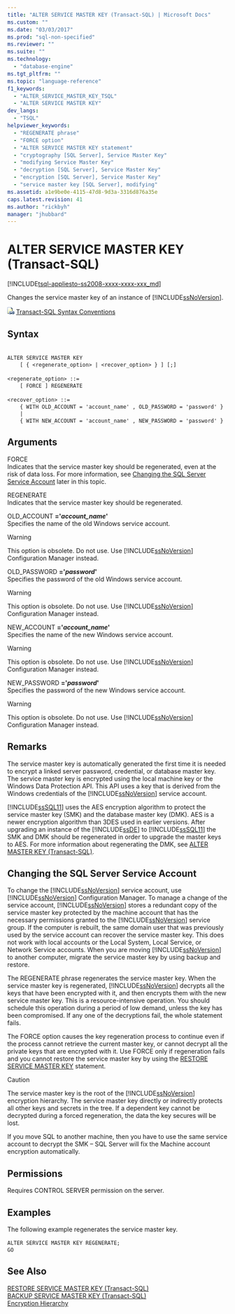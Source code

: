 ```yaml
---
title: "ALTER SERVICE MASTER KEY (Transact-SQL) | Microsoft Docs"
ms.custom: ""
ms.date: "03/03/2017"
ms.prod: "sql-non-specified"
ms.reviewer: ""
ms.suite: ""
ms.technology: 
  - "database-engine"
ms.tgt_pltfrm: ""
ms.topic: "language-reference"
f1_keywords: 
  - "ALTER_SERVICE_MASTER_KEY_TSQL"
  - "ALTER SERVICE MASTER KEY"
dev_langs: 
  - "TSQL"
helpviewer_keywords: 
  - "REGENERATE phrase"
  - "FORCE option"
  - "ALTER SERVICE MASTER KEY statement"
  - "cryptography [SQL Server], Service Master Key"
  - "modifying Service Master Key"
  - "decryption [SQL Server], Service Master Key"
  - "encryption [SQL Server], Service Master Key"
  - "service master key [SQL Server], modifying"
ms.assetid: a1e9be0e-4115-47d8-9d3a-3316d876a35e
caps.latest.revision: 41
ms.author: "rickbyh"
manager: "jhubbard"
---
```

# ALTER SERVICE MASTER KEY (Transact-SQL)
[!INCLUDE[tsql-appliesto-ss2008-xxxx-xxxx-xxx_md](../../a9retired/includes/tsql-appliesto-ss2008-xxxx-xxxx-xxx-md.md)]

  Changes the service master key of an instance of [!INCLUDE[ssNoVersion](../../a9notintoc/includes/ssnoversion-md.md)].  
  
 ![Topic link icon](../../a9notintoc/media/topic-link.gif "Topic link icon") [Transact-SQL Syntax Conventions](../../t-sql/language-elements/transact-sql-syntax-conventions-transact-sql.md)  
  
## Syntax  
  
```  
  
ALTER SERVICE MASTER KEY   
    [ { <regenerate_option> | <recover_option> } ] [;]  
  
<regenerate_option> ::=  
    [ FORCE ] REGENERATE  
  
<recover_option> ::=  
    { WITH OLD_ACCOUNT = 'account_name' , OLD_PASSWORD = 'password' }  
    |      
    { WITH NEW_ACCOUNT = 'account_name' , NEW_PASSWORD = 'password' }  
```  
  
## Arguments  
 FORCE  
 Indicates that the service master key should be regenerated, even at the risk of data loss. For more information, see [Changing the SQL Server Service Account](#_changing) later in this topic.  
  
 REGENERATE  
 Indicates that the service master key should be regenerated.  
  
 OLD_ACCOUNT **='***account_name***'**  
 Specifies the name of the old Windows service account.  
  
> [!WARNING]  
>  This option is obsolete. Do not use. Use [!INCLUDE[ssNoVersion](../../a9notintoc/includes/ssnoversion-md.md)] Configuration Manager instead.  
  
 OLD_PASSWORD **='***password***'**  
 Specifies the password of the old Windows service account.  
  
> [!WARNING]  
>  This option is obsolete. Do not use. Use [!INCLUDE[ssNoVersion](../../a9notintoc/includes/ssnoversion-md.md)] Configuration Manager instead.  
  
 NEW_ACCOUNT **='***account_name***'**  
 Specifies the name of the new Windows service account.  
  
> [!WARNING]  
>  This option is obsolete. Do not use. Use [!INCLUDE[ssNoVersion](../../a9notintoc/includes/ssnoversion-md.md)] Configuration Manager instead.  
  
 NEW_PASSWORD **='***password***'**  
 Specifies the password of the new Windows service account.  
  
> [!WARNING]  
>  This option is obsolete. Do not use. Use [!INCLUDE[ssNoVersion](../../a9notintoc/includes/ssnoversion-md.md)] Configuration Manager instead.  
  
## Remarks  
 The service master key is automatically generated the first time it is needed to encrypt a linked server password, credential, or database master key. The service master key is encrypted using the local machine key or the Windows Data Protection API. This API uses a key that is derived from the Windows credentials of the [!INCLUDE[ssNoVersion](../../a9notintoc/includes/ssnoversion-md.md)] service account.  
  
 [!INCLUDE[ssSQL11](../../a9notintoc/includes/sssql11-md.md)] uses the AES encryption algorithm to protect the service master key (SMK) and the database master key (DMK). AES is a newer encryption algorithm than 3DES used in earlier versions. After upgrading an instance of the [!INCLUDE[ssDE](../../a9notintoc/includes/ssde-md.md)] to [!INCLUDE[ssSQL11](../../a9notintoc/includes/sssql11-md.md)] the SMK and DMK should be regenerated in order to upgrade the master keys to AES. For more information about regenerating the DMK, see [ALTER MASTER KEY &#40;Transact-SQL&#41;](../../t-sql/statements/alter-master-key-transact-sql.md).  
  
##  <a name="_changing"></a> Changing the SQL Server Service Account  
 To change the [!INCLUDE[ssNoVersion](../../a9notintoc/includes/ssnoversion-md.md)] service account, use [!INCLUDE[ssNoVersion](../../a9notintoc/includes/ssnoversion-md.md)] Configuration Manager. To manage a change of the service account, [!INCLUDE[ssNoVersion](../../a9notintoc/includes/ssnoversion-md.md)] stores a redundant copy of the service master key protected by the machine account that has the necessary permissions granted to the [!INCLUDE[ssNoVersion](../../a9notintoc/includes/ssnoversion-md.md)] service group. If the computer is rebuilt, the same domain user that was previously used by the service account can recover the service master key. This does not work with local accounts or the Local System, Local Service, or Network Service accounts. When you are moving [!INCLUDE[ssNoVersion](../../a9notintoc/includes/ssnoversion-md.md)] to another computer, migrate the service master key by using backup and restore.  
  
 The REGENERATE phrase regenerates the service master key. When the service master key is regenerated, [!INCLUDE[ssNoVersion](../../a9notintoc/includes/ssnoversion-md.md)] decrypts all the keys that have been encrypted with it, and then encrypts them with the new service master key. This is a resource-intensive operation. You should schedule this operation during a period of low demand, unless the key has been compromised. If any one of the decryptions fail, the whole statement fails.  
  
 The FORCE option causes the key regeneration process to continue even if the process cannot retrieve the current master key, or cannot decrypt all the private keys that are encrypted with it. Use FORCE only if regeneration fails and you cannot restore the service master key by using the [RESTORE SERVICE MASTER KEY](../../t-sql/statements/restore-service-master-key-transact-sql.md) statement.  
  
> [!CAUTION]  
>  The service master key is the root of the [!INCLUDE[ssNoVersion](../../a9notintoc/includes/ssnoversion-md.md)] encryption hierarchy. The service master key directly or indirectly protects all other keys and secrets in the tree. If a dependent key cannot be decrypted during a forced regeneration, the data the key secures will be lost.  
  
 If you move SQL to another machine, then you have to use the same service account to decrypt the SMK – SQL Server will fix the Machine account encryption automatically.  
  
## Permissions  
 Requires CONTROL SERVER permission on the server.  
  
## Examples  
 The following example regenerates the service master key.  
  
```  
ALTER SERVICE MASTER KEY REGENERATE;  
GO  
```  
  
## See Also  
 [RESTORE SERVICE MASTER KEY &#40;Transact-SQL&#41;](../../t-sql/statements/restore-service-master-key-transact-sql.md)   
 [BACKUP SERVICE MASTER KEY &#40;Transact-SQL&#41;](../../t-sql/statements/backup-service-master-key-transact-sql.md)   
 [Encryption Hierarchy](../../relational-databases/security/encryption/encryption-hierarchy.md)  
  
  